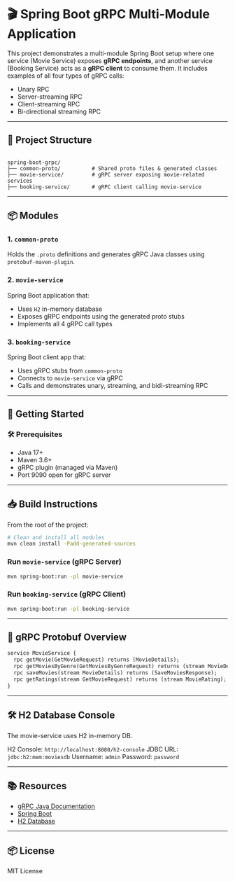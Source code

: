 # 🎬 Spring Boot gRPC Multi-Module Application

This project demonstrates a multi-module Spring Boot setup where one service (Movie Service) exposes **gRPC endpoints**, and another service (Booking Service) acts as a **gRPC client** to consume them. It includes examples of all four types of gRPC calls:

- Unary RPC
- Server-streaming RPC
- Client-streaming RPC
- Bi-directional streaming RPC

---

## 📁 Project Structure

```

spring-boot-grpc/
├── common-proto/          # Shared proto files & generated classes
├── movie-service/         # gRPC server exposing movie-related services
├── booking-service/       # gRPC client calling movie-service

````

---

## 📦 Modules

### 1. `common-proto`
Holds the `.proto` definitions and generates gRPC Java classes using `protobuf-maven-plugin`.

### 2. `movie-service`
Spring Boot application that:
- Uses `H2` in-memory database
- Exposes gRPC endpoints using the generated proto stubs
- Implements all 4 gRPC call types

### 3. `booking-service`
Spring Boot client app that:
- Uses gRPC stubs from `common-proto`
- Connects to `movie-service` via gRPC
- Calls and demonstrates unary, streaming, and bidi-streaming RPC

---

## 🚀 Getting Started

### 🛠️ Prerequisites

- Java 17+
- Maven 3.6+
- gRPC plugin (managed via Maven)
- Port 9090 open for gRPC server

---

## 📥 Build Instructions

From the root of the project:

```bash
# Clean and install all modules
mvn clean install -Padd-generated-sources
````

### Run `movie-service` (gRPC Server)

```bash
mvn spring-boot:run -pl movie-service
```

### Run `booking-service` (gRPC Client)

```bash
mvn spring-boot:run -pl booking-service
```

---

## 📝 gRPC Protobuf Overview

```protobuf
service MovieService {
  rpc getMovie(GetMovieRequest) returns (MovieDetails);                         // Unary
  rpc getMoviesByGenre(GetMoviesByGenreRequest) returns (stream MovieDetails);  // Server streaming
  rpc saveMovies(stream MovieDetails) returns (SaveMoviesResponse);             // Client streaming
  rpc getRatings(stream GetMovieRequest) returns (stream MovieRating);          // Bi-directional
}
```

---

## 🛠 H2 Database Console

The movie-service uses H2 in-memory DB.

H2 Console: `http://localhost:8080/h2-console`
JDBC URL: `jdbc:h2:mem:moviesdb`
Username: `admin`
Password: `password`

---

## 📚 Resources

* [gRPC Java Documentation](https://grpc.io/docs/languages/java/)
* [Spring Boot](https://spring.io/projects/spring-boot)
* [H2 Database](https://www.h2database.com/)

---

## 📦 License

MIT License

